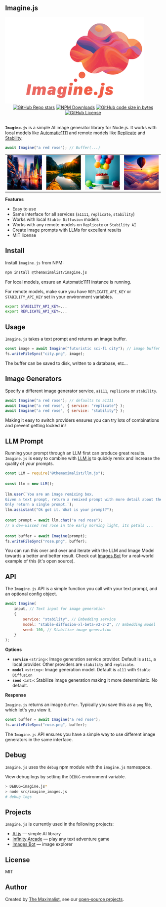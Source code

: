 ## Imagine.js

<img src="public/logo.png" alt="Imagine.js — AI image generation library for Node.js" class="logo" style="max-width: 450px" />

<div class="badges" style="text-align: center;">
<a href="https://github.com/themaximal1st/imagine.js"><img alt="GitHub Repo stars" src="https://img.shields.io/github/stars/themaximal1st/imagine.js"></a>
<a href="https://www.npmjs.com/package/@themaximalist/imagine.js"><img alt="NPM Downloads" src="https://img.shields.io/npm/dt/%40themaximalist%2Fimagine.js"></a>
<a href="https://github.com/themaximal1st/imagine.js"><img alt="GitHub code size in bytes" src="https://img.shields.io/github/languages/code-size/themaximal1st/imagine.js"></a>
<a href="https://github.com/themaximal1st/imagine.js"><img alt="GitHub License" src="https://img.shields.io/github/license/themaximal1st/imagine.js"></a>
</div>
<br />

**`Imagine.js`** is a simple AI image generator library for Node.js. It works with local models like [Automatic1111](https://github.com/AUTOMATIC1111/stable-diffusion-webui) and remote models like [Replicate](https://replicate.com/) and [Stability](https://stability.ai/).

```javascript
await Imagine("a red rose"); // Buffer(...)
```


<table class="images">
<tr>
<td><img src="public/image1.png" alt="Example of Imagine.js image generation" /></td>
<td><img src="public/image2.png" alt="Example of Imagine.js image generation" /></td>
<td><img src="public/image3.png" alt="Example of Imagine.js image generation" /></td>
<td><img src="public/image4.png" alt="Example of Imagine.js image generation" /></td>
</tr>
</table>

**Features**

- Easy to use
- Same interface for all services (`a1111`, `replicate`, `stability`)
- Works with local `Stable Diffusion` models
- Works with any remote models on `Replicate` or `Stability AI`
- Create image prompts with LLMs for excellent results
- MIT license


## Install

Install `Imagine.js` from NPM:

```bash
npm install @themaximalist/imagine.js
```

For local models, ensure an Automatic1111 instance is running.

For remote models, make sure you have `REPLICATE_API_KEY` or `STABILITY_API_KEY` set in your environment variables.

```bash
export STABILITY_API_KEY=...
export REPLICATE_API_KEY=...
```

## Usage

`Imagine.js` takes a text prompt and returns an image buffer.

```javascript
const image = await Imagine("futuristic sci-fi city"); // image buffer
fs.writeFileSync("city.png", image);
```

The buffer can be saved to disk, written to a database, etc...

## Image Generators

Specify a different image generator service, `a1111`, `replicate` or `stability`.

```javascript
await Imagine("a red rose"); // defaults to a1111
await Imagine("a red rose", { service: "replicate"} );
await Imagine("a red rose", { service: "stability"} );
```

Making it easy to switch providers ensures you can try lots of combinations and prevent getting locked in!

## LLM Prompt

Running your prompt through an LLM first can produce great results. `Imagine.js` is easy to combine with [LLM.js](https://llmjs.themaximalist.com) to quickly remix and increase the quality of your prompts.

```javascript
const LLM = require("@themaximalist/llm.js");

const llm = new LLM();

llm.user(`You are an image remixing box.
Given a text prompt, return a remixed prompt with more detail about the properties and qualities of a scene.
Only return a single prompt.`);
llm.assistant("Ok got it. What is your prompt?");

const prompt = await llm.chat("a red rose");
// a dew-kissed red rose in the early morning light, its petals ...

const buffer = await Imagine(prompt);
fs.writeFileSync("rose.png", buffer);
```

You can run this over and over and iterate with the LLM and Image Model towards a better and better result. Check out [Images Bot](https://imagesbot.com) for a real-world example of this (it's open source).

## API

The `Imagine.js` API is a simple function you call with your text prompt, and an optional config object.


```javascript
await Imagine(
    input, // Text input for image generation
    {
        service: "stability", // Embedding service
        model: "stable-diffusion-xl-beta-v2-2-2", // Embedding model
        seed: 100, // Stabilize image generation
    }
);
```

**Options**

* **`service`** `<string>`: Image generation service provider. Default is `a111`, a local provider. Other providers are `stability` and `replicate`.
* **`model`** `<string>`: Image generation model. Default is `a111` with `Stable Diffusion`
* **`seed`** `<int>`: Stabilize image generation making it more deterministic. No default.

**Response**

`Imagine.js` returns an image `Buffer`. Typically you save this as a `png` file, which let's you view it.

```javascript
const buffer = await Imagine("a red rose");
fs.writeFileSync("rose.png", buffer);
```

The `Imagine.js` API ensures you have a simple way to use different image generators in the same interface.

## Debug

`Imagine.js` uses the `debug` npm module with the `imagine.js` namespace.

View debug logs by setting the `DEBUG` environment variable.

```bash
> DEBUG=imagine.js*
> node src/imagine_images.js
# debug logs
```



## Projects

`Imagine.js` is currently used in the following projects:

-   [AI.js](https://aijs.themaximalist.com) — simple AI library
-   [Infinity Arcade](https://infinityarcade.com) — play any text adventure game
-   [Images Bot](https://imagesbot.com) — image explorer

## License

MIT


## Author

Created by [The Maximalist](https://twitter.com/themaximal1st), see our [open-source projects](https://themaximalist.com/products).

